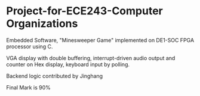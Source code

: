 # Project-for-ECE243-Computer Organizations
Embedded Software, "Minesweeper Game" implemented on DE1-SOC FPGA processor using C. 

VGA display with double buffering, interrupt-driven audio output and counter on Hex display, keyboard input by polling. 

Backend logic contributed by Jinghang

Final Mark is 90%

